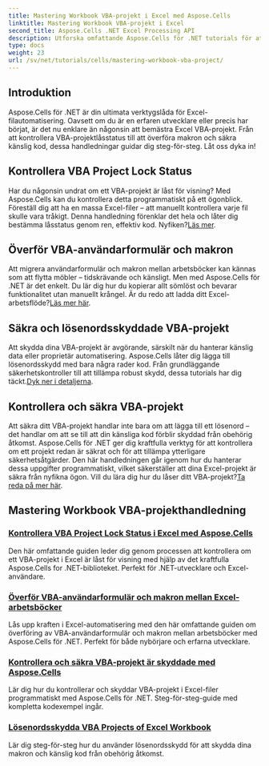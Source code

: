 ```yaml
---
title: Mastering Workbook VBA-projekt i Excel med Aspose.Cells
linktitle: Mastering Workbook VBA-projekt i Excel
second_title: Aspose.Cells .NET Excel Processing API
description: Utforska omfattande Aspose.Cells för .NET tutorials för att bemästra Excel VBA-projekt låsstatuskontroller, användarformuläröverföringar och VBA-projektskydd.
type: docs
weight: 23
url: /sv/net/tutorials/cells/mastering-workbook-vba-project/
---
```

## Introduktion

Aspose.Cells för .NET är din ultimata verktygslåda för Excel-filautomatisering. Oavsett om du är en erfaren utvecklare eller precis har börjat, är det nu enklare än någonsin att bemästra Excel VBA-projekt. Från att kontrollera VBA-projektlåsstatus till att överföra makron och säkra känslig kod, dessa handledningar guidar dig steg-för-steg. Låt oss dyka in!

## Kontrollera VBA Project Lock Status

Har du någonsin undrat om ett VBA-projekt är låst för visning? Med Aspose.Cells kan du kontrollera detta programmatiskt på ett ögonblick. Föreställ dig att ha en massa Excel-filer – att manuellt kontrollera varje fil skulle vara tråkigt. Denna handledning förenklar det hela och låter dig bestämma låsstatus genom ren, effektiv kod. Nyfiken?[Läs mer](./check-vba-project-lock-status/).

## Överför VBA-användarformulär och makron

 Att migrera användarformulär och makron mellan arbetsböcker kan kännas som att flytta möbler – tidskrävande och känsligt. Men med Aspose.Cells för .NET är det enkelt. Du lär dig hur du kopierar allt sömlöst och bevarar funktionalitet utan manuellt krångel. Är du redo att ladda ditt Excel-arbetsflöde?[Läs mer här](./transfer-vba-user-form-and-macro/).

## Säkra och lösenordsskyddade VBA-projekt

 Att skydda dina VBA-projekt är avgörande, särskilt när du hanterar känslig data eller proprietär automatisering. Aspose.Cells låter dig lägga till lösenordsskydd med bara några rader kod. Från grundläggande säkerhetskontroller till att tillämpa robust skydd, dessa tutorials har dig täckt.[Dyk ner i detaljerna](./password-protect-vba-projects/).

## Kontrollera och säkra VBA-projekt

 Att säkra ditt VBA-projekt handlar inte bara om att lägga till ett lösenord – det handlar om att se till att din känsliga kod förblir skyddad från obehörig åtkomst. Aspose.Cells för .NET ger dig kraftfulla verktyg för att kontrollera om ett projekt redan är säkrat och för att tillämpa ytterligare säkerhetsåtgärder. Den här handledningen går igenom hur du hanterar dessa uppgifter programmatiskt, vilket säkerställer att dina Excel-projekt är säkra från nyfikna ögon. Vill du lära dig hur du låser ditt VBA-projekt?[Ta reda på mer här](./check-and-secure-vba-projects-is-protected/).

## Mastering Workbook VBA-projekthandledning
### [Kontrollera VBA Project Lock Status i Excel med Aspose.Cells](./check-vba-project-lock-status/)
Den här omfattande guiden leder dig genom processen att kontrollera om ett VBA-projekt i Excel är låst för visning med hjälp av det kraftfulla Aspose.Cells for .NET-biblioteket. Perfekt för .NET-utvecklare och Excel-användare.
### [Överför VBA-användarformulär och makron mellan Excel-arbetsböcker](./transfer-vba-user-form-and-macro/)
Lås upp kraften i Excel-automatisering med den här omfattande guiden om överföring av VBA-användarformulär och makron mellan arbetsböcker med Aspose.Cells för .NET. Perfekt för både nybörjare och erfarna utvecklare.
### [Kontrollera och säkra VBA-projekt är skyddade med Aspose.Cells](./check-and-secure-vba-projects-is-protected/)
Lär dig hur du kontrollerar och skyddar VBA-projekt i Excel-filer programmatiskt med Aspose.Cells för .NET. Steg-för-steg-guide med kompletta kodexempel ingår.
### [Lösenordsskydda VBA Projects of Excel Workbook](./password-protect-vba-projects/)
Lär dig steg-för-steg hur du använder lösenordsskydd för att skydda dina makron och känslig kod från obehörig åtkomst.